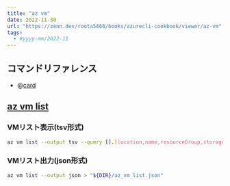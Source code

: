 ```yaml
---
title: "az vm"
date: 2022-11-30
url: "https://zenn.dev/roota5666/books/azurecli-cookbook/viewer/az-vm"
tags:
  - #yyyy-mm/2022-11
---
```


## コマンドリファレンス

- @[card](https://docs.microsoft.com/ja-jp/cli/azure/vm?view=azure-cli-latest)

## [az vm list](https://learn.microsoft.com/ja-jp/cli/azure/vm?view=azure-cli-latest#az-vm-list)

### VMリスト表示(tsv形式)

```bash
az vm list --output tsv --query [].[location,name,resourceGroup,storageProfile.osDisk.osType]
```

### VMリスト出力(json形式)

```bash
az vm list --output json > "${DIR}/az_vm_list.json"
```
